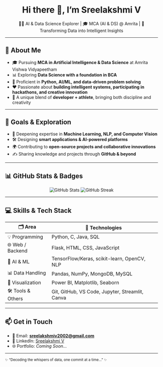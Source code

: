 <!-- Header / Hero --> 
<h1 align="center">Hi there 👋, I’m Sreelakshmi V</h1>
<p align="center">
  👩‍💻 AI & Data Science Explorer | 🎓 MCA (AI & DS) @ Amrita | 🧠 Transforming Data into Intelligent Insights
</p>

---

## 👀 About Me

- 🎓 Pursuing **MCA in Artificial Intelligence & Data Science** at Amrita Vishwa Vidyapeetham  
- 📊 Exploring **Data Science with a foundation in BCA**  
- 🐍 Proficient in **Python, AI/ML, and data-driven problem solving**  
- ❤️ Passionate about **building intelligent systems, participating in hackathons, and creative innovation**  
- 🏐 A unique blend of **developer + athlete**, bringing both discipline and creativity  

---

## 🎯 Goals & Exploration

- 🤖 Deepening expertise in **Machine Learning, NLP, and Computer Vision**  
- 🛠️ Designing **smart applications & AI-powered platforms**  
- 🌍 Contributing to **open-source projects and collaborative innovations**  
- ✍️ Sharing knowledge and projects through **GitHub & beyond**  

---

## 📊 GitHub Stats & Badges

<p align="center">
  <img src="https://github-readme-stats.vercel.app/api?username=sreelakshmiv&show_icons=true&theme=dark&locale=en" alt="GitHub Stats" />
  <img src="https://github-readme-streak-stats.herokuapp.com/?user=sreelakshmiv&theme=dark" alt="GitHub Streak" />
</p>


---

## 💻 Skills & Tech Stack

| 🗂️ Area             | 🚀 Technologies |
|----------------------|-----------------|
| 💡 Programming       | Python, C, Java, SQL |
| 🌐 Web / Backend     | Flask, HTML, CSS, JavaScript |
| 🤖 AI & ML           | TensorFlow/Keras, scikit-learn, OpenCV, NLP |
| 📊 Data Handling     | Pandas, NumPy, MongoDB, MySQL |
| 🎨 Visualization     | Power BI, Matplotlib, Seaborn |
| 🛠️ Tools & Others    | Git, GitHub, VS Code, Jupyter, Streamlit, Canva |

---

## 📫 Get in Touch

- 📧 Email: **sreelakshmiv2002@gmail.com**  
- 💼 LinkedIn: [Sreelakshmi V](https://www.linkedin.com/in/sreelakshmi-v-)  
- 🌐 Portfolio: *Coming Soon...*  

---

<sub>✨ “Decoding the whispers of data, one commit at a time…” ✨</sub>
